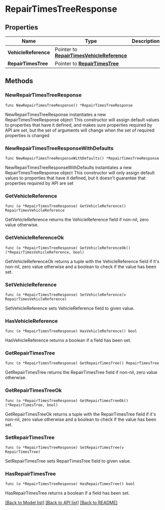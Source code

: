 # RepairTimesTreeResponse

## Properties

Name | Type | Description | Notes
------------ | ------------- | ------------- | -------------
**VehicleReference** | Pointer to [**RepairTimesVehicleReference**](RepairTimesVehicleReference.md) |  | [optional] 
**RepairTimesTree** | Pointer to [**RepairTimesTree**](RepairTimesTree.md) |  | [optional] 

## Methods

### NewRepairTimesTreeResponse

`func NewRepairTimesTreeResponse() *RepairTimesTreeResponse`

NewRepairTimesTreeResponse instantiates a new RepairTimesTreeResponse object
This constructor will assign default values to properties that have it defined,
and makes sure properties required by API are set, but the set of arguments
will change when the set of required properties is changed

### NewRepairTimesTreeResponseWithDefaults

`func NewRepairTimesTreeResponseWithDefaults() *RepairTimesTreeResponse`

NewRepairTimesTreeResponseWithDefaults instantiates a new RepairTimesTreeResponse object
This constructor will only assign default values to properties that have it defined,
but it doesn't guarantee that properties required by API are set

### GetVehicleReference

`func (o *RepairTimesTreeResponse) GetVehicleReference() RepairTimesVehicleReference`

GetVehicleReference returns the VehicleReference field if non-nil, zero value otherwise.

### GetVehicleReferenceOk

`func (o *RepairTimesTreeResponse) GetVehicleReferenceOk() (*RepairTimesVehicleReference, bool)`

GetVehicleReferenceOk returns a tuple with the VehicleReference field if it's non-nil, zero value otherwise
and a boolean to check if the value has been set.

### SetVehicleReference

`func (o *RepairTimesTreeResponse) SetVehicleReference(v RepairTimesVehicleReference)`

SetVehicleReference sets VehicleReference field to given value.

### HasVehicleReference

`func (o *RepairTimesTreeResponse) HasVehicleReference() bool`

HasVehicleReference returns a boolean if a field has been set.

### GetRepairTimesTree

`func (o *RepairTimesTreeResponse) GetRepairTimesTree() RepairTimesTree`

GetRepairTimesTree returns the RepairTimesTree field if non-nil, zero value otherwise.

### GetRepairTimesTreeOk

`func (o *RepairTimesTreeResponse) GetRepairTimesTreeOk() (*RepairTimesTree, bool)`

GetRepairTimesTreeOk returns a tuple with the RepairTimesTree field if it's non-nil, zero value otherwise
and a boolean to check if the value has been set.

### SetRepairTimesTree

`func (o *RepairTimesTreeResponse) SetRepairTimesTree(v RepairTimesTree)`

SetRepairTimesTree sets RepairTimesTree field to given value.

### HasRepairTimesTree

`func (o *RepairTimesTreeResponse) HasRepairTimesTree() bool`

HasRepairTimesTree returns a boolean if a field has been set.


[[Back to Model list]](../README.md#documentation-for-models) [[Back to API list]](../README.md#documentation-for-api-endpoints) [[Back to README]](../README.md)


